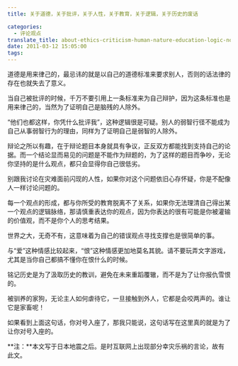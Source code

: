 ```yaml
---
title: 关于道德，关于批评，关于人性，关于教育，关于逻辑，关于历史的废话

categories:
  - 评论观点
translate_title: about-ethics-criticism-human-nature-education-logic-nonsense-of-history
date: 2011-03-12 15:05:00
tags:
---
```


道德是用来律己的，最忌讳的就是以自己的道德标准来要求别人，否则的话法律的存在也就失去了意义。

当自己被批评的时候，千万不要引用上一条标准来为自己辩护，因为这条标准也是用来律己的，当然为了证明自己是脑残的人除外。

“他们也都这样，你凭什么批评我”，这种逻辑很是可疑。别人的弱智行径不能成为自己从事弱智行为的理由，同样为了证明自己是弱智的人除外。

辩论之所以有趣，在于辩论题目本身就具有争议，正反双方都能找到支持自己的论据。而一个结论显而易见的问题是不能作为辩题的，为了这样的题目而争吵，无论你坚持的是什么观点，都只会显得你自己很低劣。

别跟我讨论在灾难面前闪现的人性，如果你对这个问题依旧心存怀疑，你是不配像人一样讨论问题的。

每一个观点的形成，都与你所受的教育脱离不了关系，如果你无法理清自己得出某一个观点的逻辑脉络，那请慎重表达你的观点，因为你表达的很有可能是你被灌输的价值观，而不是你个人的思考结果。

世界之大，无奇不有，这意味着为自己的错误观点寻找支撑也是很简单的事。

与“爱”这种情感比较起来，“恨”这种情感更加地莫名其貌。请不要玩弄文字游戏，尤其是当你自己都搞不懂你在恨什么的时候。

铭记历史是为了汲取历史的教训，避免在未来重蹈覆辙，而不是为了让你报仇雪恨的。

被驯养的家狗，无论主人如何虐待它，一旦接触到外人，它都是会咬两声的。谁让它是家畜呢！

如果看到上面这句话，你对号入座了，那我只能说，这句话写在这里真的就是为了让你对号入座的。

**注：**本文写于日本地震之后。是时互联网上出现部分幸灾乐祸的言论，故有此文。
